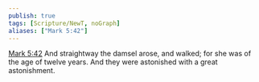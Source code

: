 ```yaml
---
publish: true
tags: [Scripture/NewT, noGraph]
aliases: ["Mark 5:42"]
---
```

[Mark 5:42](https://churchofjesuschrist.org/study/scriptures/nt/mark/5?lang=eng&id=p42#p42) And straightway the damsel arose, and walked; for she was of the age of twelve years. And they were astonished with a great astonishment.
